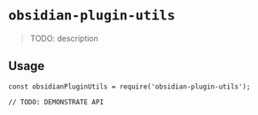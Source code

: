 # `obsidian-plugin-utils`

> TODO: description

## Usage

```
const obsidianPluginUtils = require('obsidian-plugin-utils');

// TODO: DEMONSTRATE API
```
